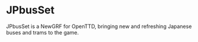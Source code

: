 # JPbusSet
JPbusSet is a NewGRF for OpenTTD, bringing new and refreshing Japanese buses and trams to the game.
